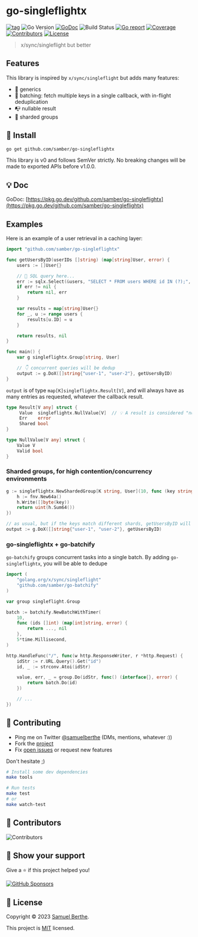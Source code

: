 
# go-singleflightx

[![tag](https://img.shields.io/github/tag/samber/go-singleflightx.svg)](https://github.com/samber/go-singleflightx/releases)
![Go Version](https://img.shields.io/badge/Go-%3E%3D%201.18.0-%23007d9c)
[![GoDoc](https://godoc.org/github.com/samber/go-singleflightx?status.svg)](https://pkg.go.dev/github.com/samber/go-singleflightx)
![Build Status](https://github.com/samber/go-singleflightx/actions/workflows/test.yml/badge.svg)
[![Go report](https://goreportcard.com/badge/github.com/samber/go-singleflightx)](https://goreportcard.com/report/github.com/samber/go-singleflightx)
[![Coverage](https://img.shields.io/codecov/c/github/samber/go-singleflightx)](https://codecov.io/gh/samber/go-singleflightx)
[![Contributors](https://img.shields.io/github/contributors/samber/go-singleflightx)](https://github.com/samber/go-singleflightx/graphs/contributors)
[![License](https://img.shields.io/github/license/samber/go-singleflightx)](./LICENSE)

> x/sync/singleflight but better

## Features

This library is inspired by `x/sync/singleflight` but adds many features:
- 🧬 generics
- 🍱 batching: fetch multiple keys in a single callback, with in-flight deduplication
- 📭 nullable result
- 🍕 sharded groups

## 🚀 Install

```sh
go get github.com/samber/go-singleflightx
```

This library is v0 and follows SemVer strictly. No breaking changes will be made to exported APIs before v1.0.0.

## 💡 Doc

GoDoc: [https://pkg.go.dev/github.com/samber/go-singleflightx](https://pkg.go.dev/github.com/samber/go-singleflightx)

## Examples

Here is an example of a user retrieval in a caching layer:

```go
import "github.com/samber/go-singleflightx"

func getUsersByID(userIDs []string) (map[string]User, error) {
    users := []User{}

    // 📍 SQL query here...
    err := sqlx.Select(&users, "SELECT * FROM users WHERE id IN (?);", userIDs...)
    if err != nil {
        return nil, err
    }

    var results = map[string]User{}
    for _, u := range users {
        results[u.ID] = u
    }

    return results, nil
}

func main() {
    var g singleflightx.Group[string, User]

    // 👇 concurrent queries will be dedup
    output := g.DoX([]string{"user-1", "user-2"}, getUsersByID)
}
```

`output` is of type `map[K]singleflightx.Result[V]`, and will always have as many entries as requested, whatever the callback result.

```go
type Result[V any] struct {
  	 Value  singleflightx.NullValue[V]  // 💡 A result is considered "null" if the callback did not return it.
  	 Err    error
  	 Shared bool
}

type NullValue[V any] struct {
	Value V
	Valid bool
}
```

### Sharded groups, for high contention/concurrency environments

```go
g := singleflightx.NewShardedGroup[K string, User](10, func (key string) uint {
    h := fnv.New64a()
    h.Write([]byte(key))
    return uint(h.Sum64())
})

// as usual, but if the keys match different shards, getUsersByID will be called twice
output := g.DoX([]string{"user-1", "user-2"}, getUsersByID) 
```

### go-singleflightx + go-batchify

`go-batchify` groups concurrent tasks into a single batch. By adding `go-singleflightx`, you will be able to dedupe

```go
import (
    "golang.org/x/sync/singleflight"
    "github.com/samber/go-batchify"
)

var group singleflight.Group

batch := batchify.NewBatchWithTimer(
    10,
    func (ids []int) (map[int]string, error) {
        return ..., nil
    },
    5*time.Millisecond,
)

http.HandleFunc("/", func(w http.ResponseWriter, r *http.Request) {
    idStr := r.URL.Query().Get("id")
    id, _ := strconv.Atoi(idStr)

    value, err, _ = group.Do(idStr, func() (interface{}, error) {
        return batch.Do(id)
    })

    // ...
})
```

## 🤝 Contributing

- Ping me on Twitter [@samuelberthe](https://twitter.com/samuelberthe) (DMs, mentions, whatever :))
- Fork the [project](https://github.com/samber/go-singleflightx)
- Fix [open issues](https://github.com/samber/go-singleflightx/issues) or request new features

Don't hesitate ;)

```bash
# Install some dev dependencies
make tools

# Run tests
make test
# or
make watch-test
```

## 👤 Contributors

![Contributors](https://contrib.rocks/image?repo=samber/go-singleflightx)

## 💫 Show your support

Give a ⭐️ if this project helped you!

[![GitHub Sponsors](https://img.shields.io/github/sponsors/samber?style=for-the-badge)](https://github.com/sponsors/samber)

## 📝 License

Copyright © 2023 [Samuel Berthe](https://github.com/samber).

This project is [MIT](./LICENSE) licensed.

